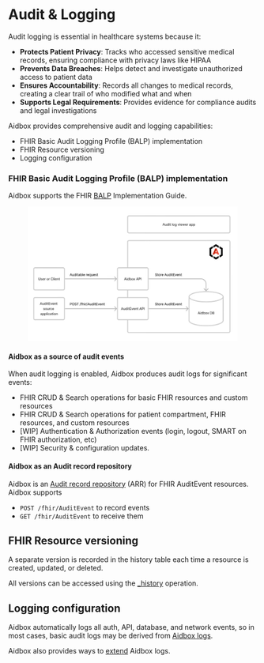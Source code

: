 # Audit & Logging

Audit logging is essential in healthcare systems because it:

* **Protects Patient Privacy**: Tracks who accessed sensitive medical records, ensuring compliance with privacy laws like HIPAA
* **Prevents Data Breaches**: Helps detect and investigate unauthorized access to patient data
* **Ensures Accountability**: Records all changes to medical records, creating a clear trail of who modified what and when
* **Supports Legal Requirements**: Provides evidence for compliance audits and legal investigations

Aidbox provides comprehensive audit and logging capabilities:

* FHIR Basic Audit Logging Profile (BALP) implementation
* FHIR Resource versioning
* Logging configuration

### FHIR Basic Audit Logging Profile (BALP) implementation

Aidbox supports the FHIR [BALP](https://profiles.ihe.net/ITI/BALP/index.html) Implementation Guide.

<figure><img src="../../../.gitbook/assets/image (175).png" alt=""><figcaption></figcaption></figure>

#### Aidbox as a source of audit events

When audit logging is enabled, Aidbox produces audit logs for significant events:

* FHIR CRUD & Search operations for basic FHIR resources and custom resources
* FHIR CRUD & Search operations for patient compartment, FHIR resources, and custom resources
* \[WIP] Authentication & Authorization events (login, logout, SMART on FHIR authorization, etc)
* \[WIP] Security & configuration updates.

#### Aidbox as an Audit record repository

Aidbox is an [Audit record repository](https://profiles.ihe.net/ITI/TF/Volume1/ch-9.html#9.1.1.3) (ARR) for FHIR AuditEvent resources. Aidbox supports

* `POST /fhir/AuditEvent` to record events&#x20;
* `GET /fhir/AuditEvent` to receive them


## FHIR Resource versioning

A separate version is recorded in the history table each time a resource is created, updated, or deleted.

All versions can be accessed using the [\_history](../../api/rest-api/history.md) operation.

## Logging configuration

Aidbox automatically logs all auth, API, database, and network events, so in most cases, basic audit logs may be derived from [Aidbox logs](../observability/logging-and-audit/README.md).

Aidbox also provides ways to [extend](../observability/logs/extending-aidbox-logs.md) Aidbox logs.


